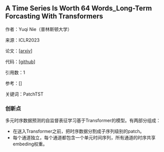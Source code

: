 ## A Time Series Is Worth 64 Words_Long-Term Forcasting With Transformers

作者：Yuqi Nie（普林斯顿大学）

来源：ICLR2023

论文：[[arxiv](https://arxiv.org/pdf/2211.14730)]

代码：[[github](https://github.com/yuqinie98/PatchTST)]

引用数：1

参考：[]

关键词：PatchTST

### 创新点

多元时序数据预测的自监督表征学习基于Transformer的模型。有两部分组成：

- 在送入Transformer之前，把时序数据分割成子序列级别的patch。
- 每个通道独立，每个通道都包含一个单元时间序列，所有通道的时序共享embeding权重。